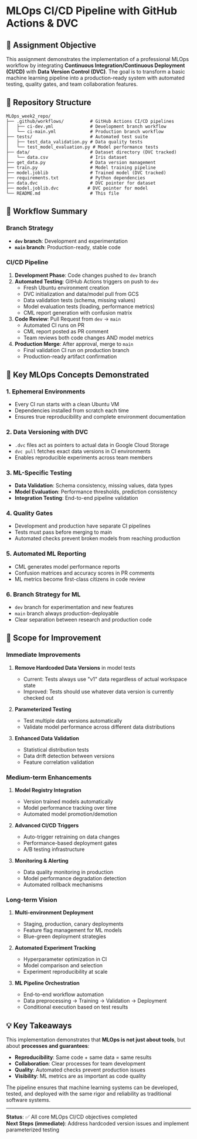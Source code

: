 # **MLOps CI/CD Pipeline with GitHub Actions & DVC**

## **🎯 Assignment Objective**

This assignment demonstrates the implementation of a professional MLOps workflow by integrating **Continuous Integration/Continuous Deployment (CI/CD)** with **Data Version Control (DVC)**. The goal is to transform a basic machine learning pipeline into a production-ready system with automated testing, quality gates, and team collaboration features.

## **📁 Repository Structure**

```
MLOps_week2_repo/
├── .github/workflows/          # GitHub Actions CI/CD pipelines
│   ├── ci-dev.yml              # Development branch workflow
│   └── ci-main.yml             # Production branch workflow
├── tests/                      # Automated test suite
│   ├── test_data_validation.py # Data quality tests
│   └── test_model_evaluation.py # Model performance tests
├── data/                       # Dataset directory (DVC tracked)
│   └── data.csv                # Iris dataset
├── get_data.py                 # Data version management
├── train.py                    # Model training pipeline
├── model.joblib                # Trained model (DVC tracked)
├── requirements.txt            # Python dependencies
├── data.dvc                    # DVC pointer for dataset
├── model.joblib.dvc           # DVC pointer for model
└── README.md                   # This file
```

## **🔄 Workflow Summary**

### **Branch Strategy**
- **`dev` branch**: Development and experimentation
- **`main` branch**: Production-ready, stable code

### **CI/CD Pipeline**
1. **Development Phase**: Code changes pushed to `dev` branch
2. **Automated Testing**: GitHub Actions triggers on push to `dev`
   - Fresh Ubuntu environment creation
   - DVC initialization and data/model pull from GCS
   - Data validation tests (schema, missing values)
   - Model evaluation tests (loading, performance metrics)
   - CML report generation with confusion matrix
3. **Code Review**: Pull Request from `dev` → `main`
   - Automated CI runs on PR
   - CML report posted as PR comment
   - Team reviews both code changes AND model metrics
4. **Production Merge**: After approval, merge to `main`
   - Final validation CI run on production branch
   - Production-ready artifact confirmation

## **🔑 Key MLOps Concepts Demonstrated**

### **1. Ephemeral Environments**
- Every CI run starts with a clean Ubuntu VM
- Dependencies installed from scratch each time
- Ensures true reproducibility and complete environment documentation

### **2. Data Versioning with DVC**
- `.dvc` files act as pointers to actual data in Google Cloud Storage
- `dvc pull` fetches exact data versions in CI environments
- Enables reproducible experiments across team members

### **3. ML-Specific Testing**
- **Data Validation**: Schema consistency, missing values, data types
- **Model Evaluation**: Performance thresholds, prediction consistency
- **Integration Testing**: End-to-end pipeline validation

### **4. Quality Gates**
- Development and production have separate CI pipelines
- Tests must pass before merging to main
- Automated checks prevent broken models from reaching production

### **5. Automated ML Reporting**
- CML generates model performance reports
- Confusion matrices and accuracy scores in PR comments
- ML metrics become first-class citizens in code review

### **6. Branch Strategy for ML**
- `dev` branch for experimentation and new features
- `main` branch always production-deployable
- Clear separation between research and production code

## **🚀 Scope for Improvement**

### **Immediate Improvements**
1. **Remove Hardcoded Data Versions** in model tests
   - Current: Tests always use "v1" data regardless of actual workspace state
   - Improved: Tests should use whatever data version is currently checked out

2. **Parameterized Testing**
   - Test multiple data versions automatically
   - Validate model performance across different data distributions

3. **Enhanced Data Validation**
   - Statistical distribution tests
   - Data drift detection between versions
   - Feature correlation validation

### **Medium-term Enhancements**
1. **Model Registry Integration**
   - Version trained models automatically
   - Model performance tracking over time
   - Automated model promotion/demotion

2. **Advanced CI/CD Triggers**
   - Auto-trigger retraining on data changes
   - Performance-based deployment gates
   - A/B testing infrastructure

3. **Monitoring & Alerting**
   - Data quality monitoring in production
   - Model performance degradation detection
   - Automated rollback mechanisms

### **Long-term Vision**
1. **Multi-environment Deployment**
   - Staging, production, canary deployments
   - Feature flag management for ML models
   - Blue-green deployment strategies

2. **Automated Experiment Tracking**
   - Hyperparameter optimization in CI
   - Model comparison and selection
   - Experiment reproducibility at scale

3. **ML Pipeline Orchestration**
   - End-to-end workflow automation
   - Data preprocessing → Training → Validation → Deployment
   - Conditional execution based on test results

## **💡 Key Takeaways**

This implementation demonstrates that **MLOps is not just about tools**, but about **processes and guarantees**:
- **Reproducibility**: Same code + same data = same results
- **Collaboration**: Clear processes for team development
- **Quality**: Automated checks prevent production issues
- **Visibility**: ML metrics are as important as code quality

The pipeline ensures that machine learning systems can be developed, tested, and deployed with the same rigor and reliability as traditional software systems.

---

**Status**: ✅ All core MLOps CI/CD objectives completed  
**Next Steps (immediate)**: Address hardcoded version issues and implement parameterized testing